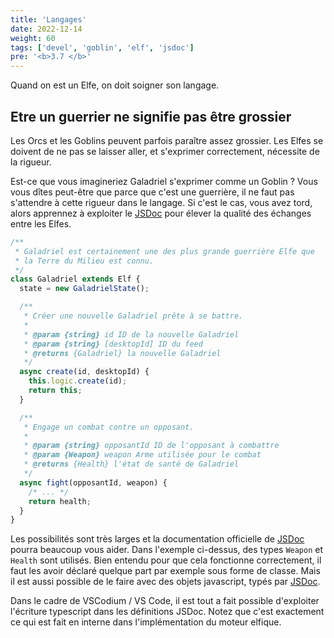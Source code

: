 ```yaml
---
title: 'Langages'
date: 2022-12-14
weight: 60
tags: ['devel', 'goblin', 'elf', 'jsdoc']
pre: '<b>3.7 </b>'
---
```


Quand on est un Elfe, on doit soigner son langage.

## Etre un guerrier ne signifie pas être grossier

Les Orcs et les Goblins peuvent parfois paraître assez grossier. Les Elfes se
doivent de ne pas se laisser aller, et s'exprimer correctement, nécessite de la
rigueur.

Est-ce que vous imagineriez Galadriel s'exprimer comme un Goblin ? Vous vous
dîtes peut-être que parce que c'est une guerrière, il ne faut pas s'attendre à
cette rigueur dans le langage. Si c'est le cas, vous avez tord, alors apprennez
à exploiter le [JSDoc][1] pour élever la qualité des échanges entre les Elfes.

```js
/**
 * Galadriel est certainement une des plus grande guerrière Elfe que
 * la Terre du Milieu est connu.
 */
class Galadriel extends Elf {
  state = new GaladrielState();

  /**
   * Créer une nouvelle Galadriel prête à se battre.
   *
   * @param {string} id ID de la nouvelle Galadriel
   * @param {string} [desktopId] ID du feed
   * @returns {Galadriel} la nouvelle Galadriel
   */
  async create(id, desktopId) {
    this.logic.create(id);
    return this;
  }

  /**
   * Engage un combat contre un opposant.
   *
   * @param {string} opposantId ID de l'opposant à combattre
   * @param {Weapon} weapon Arme utilisée pour le combat
   * @returns {Health} l'état de santé de Galadriel
   */
  async fight(opposantId, weapon) {
    /* ... */
    return health;
  }
}
```

Les possibilités sont très larges et la documentation officielle de [JSDoc][1]
pourra beaucoup vous aider. Dans l'exemple ci-dessus, des types `Weapon` et
`Health` sont utilisés. Bien entendu pour que cela fonctionne correctement, il
faut les avoir déclaré quelque part par exemple sous forme de classe. Mais il
est aussi possible de le faire avec des objets javascript, typés par [JSDoc][1].

Dans le cadre de VSCodium / VS Code, il est tout a fait possible d'exploiter
l'écriture typescript dans les définitions JSDoc. Notez que c'est exactement ce
qui est fait en interne dans l'implémentation du moteur elfique.

[1]: https://jsdoc.app/
